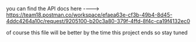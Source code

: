 you can find the API docs here ----> https://team18.postman.co/workspace/efaea63e-cf3b-49b4-8d45-4ddc4264a10c/request/9205100-b20c3a80-379f-4ffd-8f4c-ca19f4132ec0

of course this file will be better by the time this project ends so stay tuned
